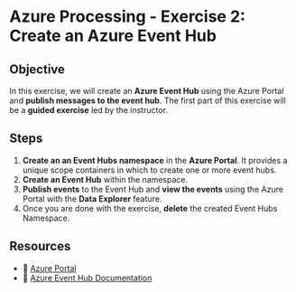 # Azure Processing - Exercise 2: Create an Azure Event Hub

## **Objective**  

In this exercise, we will create an **Azure Event Hub** using the Azure Portal and **publish messages to the event hub**. The first part of this exercise will be a **guided exercise** led by the instructor.  

## **Steps**  

1. **Create an an Event Hubs namespace** in the **Azure Portal**. It provides a unique scope containers in which to create one or more event hubs.  
2. **Create an Event Hub** within the namespace.
3. **Publish events** to the Event Hub and **view the events** using the Azure Portal with the **Data Explorer** feature.
4. Once you are done with the exercise, **delete** the created Event Hubs Namespace.

## **Resources**  

- 📌 [Azure Portal](https://portal.azure.com)  
- 📖 [Azure Event Hub Documentation](https://learn.microsoft.com/en-us/azure/event-hubs/)  